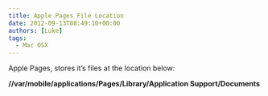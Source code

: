 ```yaml
---
title: Apple Pages File Location
date: 2012-09-13T08:49:10+00:00
authors: [Luke]
tags:
  - Mac OSX
---
```

Apple Pages, stores it&#8217;s files at the location below:

**//var/mobile/applications/Pages/Library/Application Support/Documents**